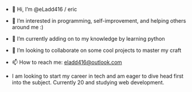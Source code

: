 - 👋 Hi, I’m @eLadd416 / eric
- 👀 I’m interested in programming, self-improvement, and helping others around me :)
- 🌱 I’m currently adding on to my knowledge by learning python 
- 💞️ I’m looking to collaborate on some cool projects to master my craft
- 📫 How to reach me: eladd416@outlook.com

- I am looking to start my career in tech and am eager to dive head first into the subject. Currently 20 and studying web development. 
<!---
eLadd416/eLadd416 is a ✨ special ✨ repository because its `README.md` (this file) appears on your GitHub profile.
You can click the Preview link to take a look at your changes.
--->
